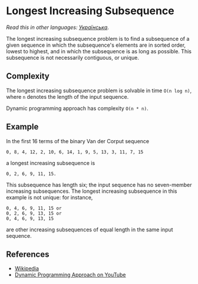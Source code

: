 # Longest Increasing Subsequence

_Read this in other languages:_
[_Українська_](README.uk-UA.md).

The longest increasing subsequence problem is to find a subsequence of a 
given sequence in which the subsequence's elements are in sorted order, 
lowest to highest, and in which the subsequence is as long as possible. 
This subsequence is not necessarily contiguous, or unique. 

## Complexity

The longest increasing subsequence problem is solvable in 
time `O(n log n)`, where `n` denotes the length of the input sequence.

Dynamic programming approach has complexity `O(n * n)`.

## Example

In the first 16 terms of the binary Van der Corput sequence

```
0, 8, 4, 12, 2, 10, 6, 14, 1, 9, 5, 13, 3, 11, 7, 15
```

a longest increasing subsequence is

```
0, 2, 6, 9, 11, 15.
```

This subsequence has length six; 
the input sequence has no seven-member increasing subsequences. 
The longest increasing subsequence in this example is not unique: for 
instance,

```
0, 4, 6, 9, 11, 15 or
0, 2, 6, 9, 13, 15 or
0, 4, 6, 9, 13, 15
```

are other increasing subsequences of equal length in the same 
input sequence.

## References

- [Wikipedia](https://en.wikipedia.org/wiki/Longest_increasing_subsequence)
- [Dynamic Programming Approach on YouTube](https://www.youtube.com/watch?v=CE2b_-XfVDk&list=PLLXdhg_r2hKA7DPDsunoDZ-Z769jWn4R8)
